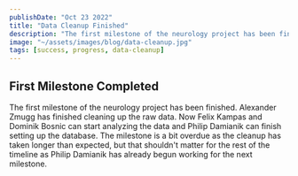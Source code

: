 ```yaml
---
publishDate: "Oct 23 2022"
title: "Data Cleanup Finished"
description: "The first milestone of the neurology project has been finished."
image: "~/assets/images/blog/data-cleanup.jpg"
tags: [success, progress, data-cleanup]
---
```


## First Milestone Completed

The first milestone of the neurology project has been finished. Alexander Zmugg has finished cleaning up the raw data. Now Felix Kampas and Dominik Bosnic can start analyzing the data and Philip Damianik can finish setting up the database. The milestone is a bit overdue as the cleanup has taken longer than expected, but that shouldn't matter for the rest of the timeline as Philip Damianik has already begun working for the next milestone.